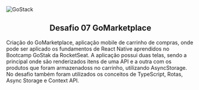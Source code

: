 <img alt="GoStack" src="https://storage.googleapis.com/golden-wind/bootcamp-gostack/header-desafios-new.png" />
<h2 align="center">Desafio 07 GoMarketplace</h2>

Criação do GoMarketplace, aplicação mobile de carrinho de compras, onde pode ser aplicado os fundamentos de React Native aprendidos no Bootcamp GoStak da RocketSeat. A aplicação possui duas telas, sendo a principal onde são renderizados itens de uma API e a outra com os produtos que foram armazenadoss no carrinho, utilizando AsyncStorage.<br>
No desafio também foram utilizados os conceitos de TypeScript, Rotas, Async Storage e Context API.
